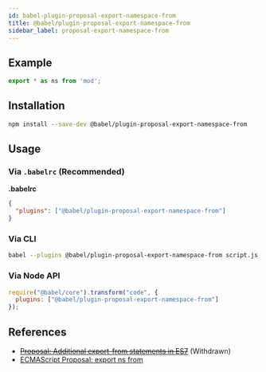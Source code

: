 ```yaml
---
id: babel-plugin-proposal-export-namespace-from
title: @babel/plugin-proposal-export-namespace-from
sidebar_label: proposal-export-namespace-from
---
```


## Example

```js
export * as ns from 'mod';
```

## Installation

```sh
npm install --save-dev @babel/plugin-proposal-export-namespace-from
```

## Usage

### Via `.babelrc` (Recommended)

**.babelrc**

```json
{
  "plugins": ["@babel/plugin-proposal-export-namespace-from"]
}
```

### Via CLI

```sh
babel --plugins @babel/plugin-proposal-export-namespace-from script.js
```

### Via Node API

```javascript
require("@babel/core").transform("code", {
  plugins: ["@babel/plugin-proposal-export-namespace-from"]
});
```
## References

* ~~[Proposal: Additional export-from statements in ES7](https://github.com/leebyron/ecmascript-more-export-from)~~ (Withdrawn)
* [ECMAScript Proposal: export ns from](https://github.com/leebyron/ecmascript-export-ns-from)

